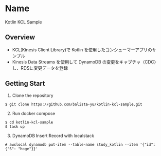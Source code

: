 # Name

Kotlin KCL Sample

## Overview

- KCL(Kinesis Client Library)で Kotlin を使用したコンシューマーアプリのサンプル
- Kinesis Data Streams を使用して DynamoDB の変更をキャプチャ（CDC）し、RDSに変更データを登録

## Getting Start

1. Clone the repository

```
$ git clone https://github.com/balista-yu/kotlin-kcl-sample.git
```

2. Run docker compose
```
$ cd kotlin-kcl-sample
$ task up
```

3. DynamoDB Insert Record with localstack
```
# awslocal dynamodb put-item --table-name study_kotlin --item '{"id": {"S": "hoge"}}'
```
